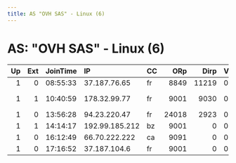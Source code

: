 ```yaml
---
title: AS "OVH SAS" - Linux (6)
---
```


# AS: "OVH SAS" - Linux (6)

|   Up |   Ext | JoinTime   | IP             | CC   |   ORp |   Dirp | Version   | Contact                     | Nickname      |   eFamMembers |
|-----:|------:|:-----------|:---------------|:-----|------:|-------:|:----------|:----------------------------|:--------------|--------------:|
|    1 |     0 | 08:55:33   | 37.187.76.65   | fr   |  8849 |  11219 | 0.2.9.12  | None                        | Unnamed       |             1 |
|    1 |     1 | 10:40:59   | 178.32.99.77   | fr   |  9001 |   9030 | 0.3.1.9   | Relay Admin &lt;17832IND AT | 17832IND      |             1 |
|    1 |     0 | 13:56:28   | 94.23.220.47   | fr   | 24018 |   2923 | 0.2.9.12  | None                        | Unnamed       |             1 |
|    1 |     1 | 14:14:17   | 192.99.185.212 | bz   |  9001 |      0 | 0.2.4.24  | None                        | Unnamed       |             1 |
|    1 |     0 | 16:12:49   | 66.70.222.222  | ca   |  9091 |      0 | 0.2.5.16  | admin@crabdance.ca          | crabdance     |             1 |
|    1 |     0 | 17:16:52   | 37.187.104.6   | fr   |  9001 |      0 | 0.3.1.8   | None                        | hacktheplanet |             1 |
